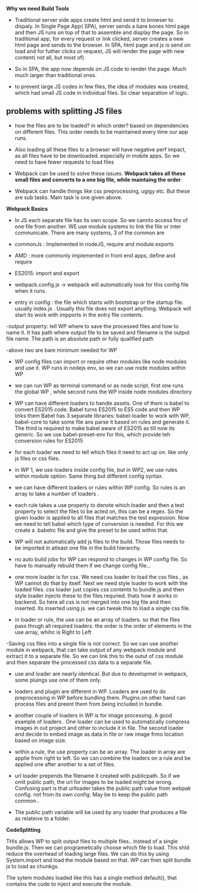 **Why we need Build Tools**

- Traditional server side apps create html and send it to browser to dispaly. In Single Page App( SPA), server sends a bare bones html page and then JS runs on top of that to assemble and display the page. So in traditional app, for every request or link clicked, server creates a new html page and sends to the browser. In SPA, html page and js is send on load and for futher clicks or request, JS will render the page with new content( not all, but most of)

- So in SPA, the app now depends on JS code to render the page. Much much larger than traditional ones.

- to prevent large JS codes in few files, the idea of modules was created, which had small JS code in individual files. So clear separation of logic.

problems with splitting JS files
------------------------------------

- how the files are to be loaded? in which order? based on dependencies on different files. This order needs to be maintained every time our app runs.
- Also loading all these files to a browser will have negative perf impact, as all files have to be downloaded. especially in mobile apps. So we need to have fewer requests to load files

- Webpack can be used to solve these issues. **Webpack takes all these small files and converts to a one big file, while maintaing the order**.

- Webpack can handle things like css preprocessing, ugigy etc. But these are sub tasks. Main task is one given above.

**Webpack Basics**

- In JS each separate file has its own scope. So we cannto access fns of one file from another. WE use module systems to link the file or inter communicate. There are many systems, 3 of the common are
- commonJs : Implemented in nodeJS,  require and module.exports
- AMD : more commonly implemented in front end apps, define and require
- ES2015: import and export

- webpack.config.js -> webpack will automatically look for this config file when it runs.
- entry in config : the file which starts with bootstrap or the startup file. usually index.js . Usually this file does not export anything. Webpack will start its work with impports in the entry file contents.

-output property: tell WP where to save the processed files and how to name it. It has path where output file to be saved and filename is the output file name. The path is an absolute path or fully qualified path

-above two are bare minimum needed for WP

- WP config files can import or require other modules like node modules and use it. WP runs in nodejs env, so we can use node modules within WP

- we can run WP as terminal command or as node script. first one runs the global WP , while second runs the WP inside node modules directory

- WP can have different loaders to handle assets. One of them is babel to convert ES2015 code. Babel turns ES2015 to ES5 code and then WP links them
Babel has 3 separate libraries: babel-loader to work with WP, babel-core to take some file ans parse it based on rules and generate it. The third is required to make babel aware of ES2015 as till now its generic. So we use babel-preset-env for this, which provide teh conversion rules for ES2015

- for each loader we need to tell which files it need to act up on. like only js files or css files.

- in WP 1, we use loaders inside config file, but in WP2, we use rules within module option. Same thing but different config syntax.

- we can have different loaders or rules within WP config. So rules is an array to take a number of loaders .

- each rule takes a use property to denote which loader and then a test property to select the files to be acted on, this can be a regex. So the given loader is applied to all files that matches the test expression. 
Now we need to tell babel which type of conversion is needed. For this we create a .babelrc file and give the preset to be used within that.

- WP will not automatically add js files to the build. Those files needs to be imported in atleast one file in the build hierarchy.

- no auto build jobs for WP can respond to changes in WP config file. So have to manually rebuild them if we change config file...

- one more loader is for css. We need css loader to load the css files , as WP cannot do that by itself. Next we need style loader to work with the loaded files. css loader just copies css contents to bundle.js and then style loader injects these to the files requried. thats how it works in backend. So here all css is not merged into one big file and then inserted. Its inserted using js. we can tweak this to load a single css file.

- in loader or rule, the use can be an array of loaders. so that the files pass thrugh all required loaders. the order is the order of elements in the use array, whihc is Right to Left

-Saving css files into a single file is not correct. So we can use another module in webpack, that can take output of any webpack module and extract it to a separate file. So we can link this to the outut of css module and then separate the processed css data to a separate file.

- use and loader are nearly identical. But due to developmet in webpack, some pluings use one of them only.

- loaders and plugin are different in WP. Loaders are used to do preprocessing in WP before bundling them. Plugins on other hand can process files and preent them from being included in bundle.

- another couple of loaders in WP is for image processing. A good example of loaders . One loader can be used to automatically compress images in out project and other to include it in file. The second loader and decide to embed image as data in file or raw image frmo location based on image size.

- within a rule, the use property can be an array. The loader in array are applie from right to left. So we can combine the loaders on a rule and be applied one after another to a set of files.

- url loader prepends the filename it created with publicpath. So if we omit public path, the url for images to be loaded might be wrong. Confusing part is that urlloader takes the public path value from webpak config. not from its own config. May be to keep the public path common..

- The public path variable will be used by any loader that produces a file as relateive to a folder.


**CodeSplitting**

THis allows WP to split output files to multiple files.. instead of a single bundle.js. Then we can programetically choose which file to load. This shld reduce the overhead of loading large files.
We can do this by using System.import and load the module based on that. WP can then split bundle js to load as chunkgs.

The sytem modules loaded like this has a single method default(), that contains the code to inject and execute the module.
